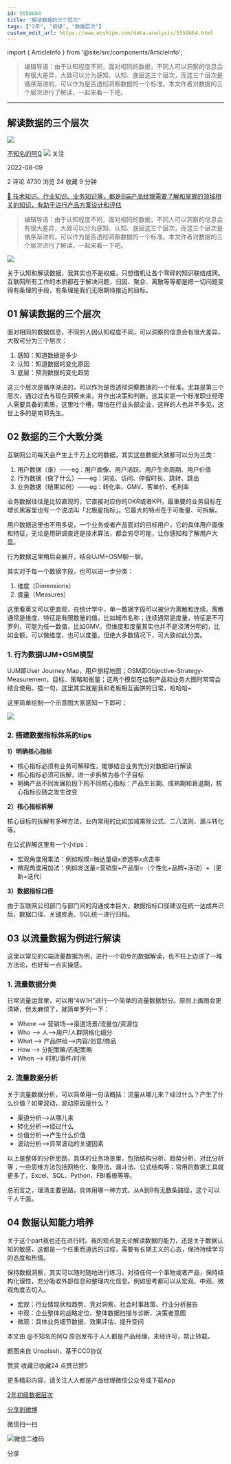 ```yaml
---
id: 5558664
title: "解读数据的三个层次"
tags: ["2年", "初级", "数据层次"]
custom_edit_url: https://www.woshipm.com/data-analysis/5558664.html
---
```

import { ArticleInfo } from '@site/src/components/ArticleInfo';

<ArticleInfo
    author="不知名的阿Q"
    authorLink="https://www.woshipm.com/u/1326639"
    published="2022-08-09"
    views={4730}
    comments={2}
    collects={24}
/>

> 编辑导语：由于认知程度不同，面对相同的数据，不同人可以洞察的信息会有很大差异，大致可以分为感知、认知、底层这三个层次，而这三个层次是循序渐进的，可以作为是否透彻洞察数据的一个标准。本文作者对数据的三个层次进行了解读，一起来看一下吧。

---

## 解读数据的三个层次

[![](https://image.woshipm.com/wp-files/2022/08/99PqkDsTbyfUlxd9grJq.jpeg!/both/72x72)](https://www.woshipm.com/u/1326639)

[不知名的阿Q](https://www.woshipm.com/u/1326639) ![](https://static.woshipm.com/tag/1101_1@2x.png) 关注

2022-08-09

2 评论 4730 浏览 24 收藏 9 分钟

[🔗 技术知识、行业知识、业务知识等，都是B端产品经理需要了解和掌握的领域相关的知识，有助于进行产品方案设计和评估](https://ke.qidianla.com/courses/bcpm)

> 编辑导语：由于认知程度不同，面对相同的数据，不同人可以洞察的信息会有很大差异，大致可以分为感知、认知、底层这三个层次，而这三个层次是循序渐进的，可以作为是否透彻洞察数据的一个标准。本文作者对数据的三个层次进行了解读，一起来看一下吧。

![](https://image.woshipm.com/wp-files/2022/08/XR6M8mszyPOijRyPAQSp.jpg)

关于认知和解读数据，我其实也不是权威，只想借机让各个零碎的知识联结成网。互联网所有工作的本质都在于解决问题，归因、聚合、离散等等都是把一切问题变得有条理的手段，有条理是我们无限期待接近的目标。

## 01 解读数据的三个层次

面对相同的数据信息，不同的人因认知程度不同，可以洞察的信息会有很大差异，大致可分为三个层次：

1.  感知：知道数据是多少
2.  认知：知道数据的变化原因
3.  底层：预测数据的变化趋势

这三个层次是循序渐进的，可以作为是否透彻洞察数据的一个标准。尤其是第三个层次，通过过去与现在洞察未来，并作出决策和判断。这其实是一个标准职业经理人需要具备的素质，这里吐个槽，哪怕在行业头部企业，这样的人也并不多见，这世上多的是南郭先生。

## 02 数据的三个大致分类

互联网公司每天会产生上千万上亿的数据，其实这些数据大致都可以分为三类：

1.  用户数据（谁）——eg：用户画像、用户活跃、用户生命周期、用户价值
2.  行为数据（做了什么）——eg：浏览、访问、停留时长、跳转、跳出
3.  业务数据（结果如何）——eg：转化率、GMV、客单价、毛利率

业务数据往往是比较直观的，它直接对应你的OKR或者KPI，最重要的业务目标在增长黑客里也有一个说法叫「北极星指标」。它最大的特点在于可衡量、可拆解。

用户数据这里也不用多说，一个业务或者产品面对的目标用户，它的具体用户画像和特征，无论是用研调查还是技术算法，都会穷尽可能，让你感知和了解用户大盘。

行为数据这里稍后会展开，结合UJM+OSM聊一聊。

其实对于每一个数据字段，也可以进一步分类：

1.  维度（Dimensions）
2.  度量（Measures）

这里看英文可以更直观，在统计学中，单一数据字段可以被分为离散和连续。离散通常是维度，特征是有限数量的值，比如城市名称；连续通常是度量，特征是不可罗列，可能为任一数值，比如GMV。但维度和度量其实也并不是泾渭分明的，比如金额，可以做维度，也可以度量。但绝大多数情况下，可大致如此分类。

### 1\. 行为数据UJM+OSM模型

UJM即User Journey Map，用户旅程地图；OSM即Objective-Strategy-Measurement，目标、策略和衡量；这两个模型在绘制产品和业务大图时常常会结合使用。插一句，这里其实就是我和老板相互画饼的日常，哈哈哈~

这里简单绘制一个示意图大家感知一下即可：

![](https://image.woshipm.com/wp-files/2022/08/tZNwSAicPkeQWqeEU8w1.jpeg)

### 2\. 搭建数据指标体系的tips

**1）明确核心指标**

*   核心指标必须有业务可解释性，能够结合业务充分对数据进行解读
*   核心指标必须可拆解，进一步拆解为各个子目标
*   明确产品不同发展阶段下的不同核心指标：产品生长期、成熟期和衰退期，核心指标应随之发生改变

**2）核心指标拆解**

核心目标的拆解有多种方法，业内常用的比如加减乘除公式、二八法则、漏斗转化等。

在公式拆解这里有一个小tips：

*   宏观角度用乘法：例如规模=触达量级x渗透率x点击率
*   微观角度用加法：例如发送量=营销型+产品型=（个性化+品牌+活动）+（更新+迭代）

**3）数据指标口径**

由于互联网公司部门与部门间的沟通成本巨大，数据指标口径建议在统一达成共识后，数据口径、关键库表、SQL统一进行归档。

## 03 以流量数据为例进行解读

这里以常见的C端流量数据为例，进行一个初步的数据解读，也不枉上边讲了一堆方法论，也好有一点实操感。

### 1\. 流量数据分类

日常流量运营里，可以用“4W1H”进行一个简单的流量数据划分。原则上画图会更清晰，但太麻烦了，就简单罗列一下：

*   Where ——> 营销场——>渠道场景/流量位/资源位
*   Who ——> 人——>用户/人群网格化细分
*   What ——> 产品供给——>内容/创意/商品
*   How ——> 分配策略/匹配策略
*   When ——> 时机/事件/时间

### 2\. 流量数据分析

关于流量数据分析，可以简单用一句话概括：流量从哪儿来？经过什么？产生了什么价值？如果波动，波动原因是什么？

*   渠道分析——>从哪儿来
*   转化分析——>经过什么
*   价值分析——>产生什么价值
*   波动分析——>异常波动的关键因素

以上是整体的分析思路，具体的业务场景里，包括结构分析、趋势分析、对比分析等；一些思维方法包括网格化、象限法、漏斗法、公式结构等；常用的数据工具就更多了，Excel、SQL、Python、FBI看板等等。

总而言之，理清主要思路，具体用哪一种方式，从A到B有无数条路径，这个可以千人千面。

## 04 数据认知能力培养

关于这个part我也还在进行时。我的观点是无论解读数据的能力，还是关于数据认知的敏感，这都是一个任重而道远的过程，需要有长期主义的心态，保持持续学习的态度和热情。

保持数据洞察，其实可以随时随地进行练习。对待任何一个事物或者产品，保持结构化理性，充分吸收外部信息和整理内化信息。例如思考都可以从宏观、中观、微观角度去切入。

*   宏观：行业情现状和趋势、竞对洞察、社会时事政策、行业分析报告
*   中观：企业整体的战略定位、整体数据扫描与诊断、决策者意图
*   微观：具体业务细节数据、效果评估、提升空间

本文由 @不知名的阿Q 原创发布于人人都是产品经理，未经许可，禁止转载。

题图来自 Unsplash，基于CC0协议

赞赏 收藏已收藏24 点赞已赞5

更多精彩内容，请关注人人都是产品经理微信公众号或下载App

[2年](https://www.woshipm.com/tag/2%e5%b9%b4)[初级](https://www.woshipm.com/tag/%e5%88%9d%e7%ba%a7)[数据层次](https://www.woshipm.com/tag/%e6%95%b0%e6%8d%ae%e5%b1%82%e6%ac%a1)

[分享到微博](https://service.weibo.com/share/share.php?appkey=2775287854&title=解读数据的三个层次&url=https://www.woshipm.com/data-analysis/5558664.html&pic=https://image.woshipm.com/wp-files/2022/08/XR6M8mszyPOijRyPAQSp.jpg)

微信扫一扫

![微信二维码](https://api.pwmqr.com/qrcode/create/?url=https://www.woshipm.com/data-analysis/5558664.html)

分享